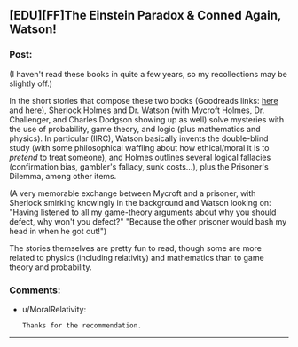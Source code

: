## [EDU][FF]The Einstein Paradox & Conned Again, Watson!

### Post:

(I haven't read these books in quite a few years, so my recollections may be slightly off.)

In the short stories that compose these two books (Goodreads links: [here](https://www.goodreads.com/book/show/76261) and [here](https://www.goodreads.com/book/show/1130873)), Sherlock Holmes and Dr. Watson (with Mycroft Holmes, Dr. Challenger, and Charles Dodgson showing up as well) solve mysteries with the use of probability, game theory, and logic (plus mathematics and physics). In particular (IIRC), Watson basically invents the double-blind study (with some philosophical waffling about how ethical/moral it is to *pretend* to treat someone), and Holmes outlines several logical fallacies (confirmation bias, gambler's fallacy, sunk costs...), plus the Prisoner's Dilemma, among other items.

(A very memorable exchange between Mycroft and a prisoner, with Sherlock smirking knowingly in the background and Watson looking on: "Having listened to all my game-theory arguments about why you should defect, why won't you defect?" "Because the other prisoner would bash my head in when he got out!")

The stories themselves are pretty fun to read, though some are more related to physics (including relativity) and mathematics than to game theory and probability.

### Comments:

- u/MoralRelativity:
  ```
  Thanks for the recommendation.
  ```

---

